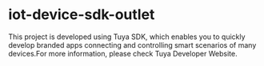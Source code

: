 # iot-device-sdk-outlet
This project is developed using Tuya SDK, which enables you to quickly develop branded apps connecting and controlling smart scenarios of many devices.For more information, please check Tuya Developer Website.

